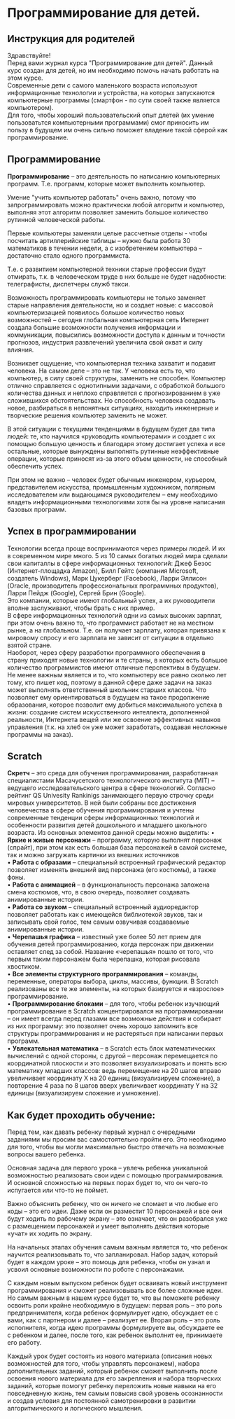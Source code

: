 # Программирование для детей.
## Инструкция для родителей
Здравствуйте!  
Перед вами журнал курса "Программирование для детей". Данный курс создан для детей, но им необходимо помочь начать работать на этом курсе.  
Современные дети с самого маленького возраста используют информационные технологии и устройства, на которых запускаются компьютерные программы (смартфон - по сути своей также является компьютером).  
Для того, чтобы хороший пользовательский опыт длетей (их умение пользоватьтся компьютерными программами) смог приносить им пользу в будущем им очень сильно поможет владение такой сферой как программирование.
## Программирование
**Программирование** – это деятельность по написанию компьютерных программ. Т.е. программ, которые может выполнить компьютер.

Умение "учить компьютер работать" очень важно, потому что запрограммировать можно практически любой алгоритм и компьютер, выполняя этот алгоритм позволяет заменить большое количество рутинной человеческой работы.  
  
Первые компьютеры заменяли целые рассчетные отделы  - чтобы посчитать артиллерийские таблицы – нужно была работа 30 математиков в течении недели, а с изобретением компьютера – достаточно стало одного программиста.  
  
Т.е. с развитием компьютерной техники старые профессии будут отмирать, т.к. в человеческом труде в них больше не будет надобности: телеграфисты, диспетчеры служб такси.   
  
Возможность программировать компьютеры не только заменяет старые направления деятельности, но и создает новые: с массовой компьютеризацией появилось большое количество новых возможностей – сегодня глобальная компьютерная сеть Интернет создала большие возможности получения информации и коммуникации, повысились возможности доступа к данным и точности прогнозов, индустрия развлечений увеличила свой охват и силу влияния.  
  
Возникает ощущение, что компьютерная техника захватит и подавит человека. На самом деле – это не так. У человека есть то, что компьютер, в силу своей структуры, заменить не способен. Компьютер отлично справляется с однотипными задачами, с обработкой большого количества данных и неплохо справляется с прогнозированием в уже сложившихся обстоятельствах. Но способность человека создавать новое, разбираться в непонятных ситуациях, находить инженерные и творческие решения компьютер заменить не может.  
  
В этой ситуации с текущими тенденциями в будущем будет два типа людей: те, кто научился «руководить компьютерами» и создает с их помощью большую ценность и благодаря этому достигает успеха и все остальные, которые вынуждены выполнять рутинные неэффективные операции, которые приносят из-за этого объем ценности, не способный обеспечить успех.  
  
При этом не важно – человек будет обычным инженером, курьером, представителем искусства, промышленным художником, полярным исследователем или выдающимся руководителем – ему необходимо владеть информационными технологиями хотя бы на уровне написания базовых программ.

## Успех в программировании
Технологии всегда проще воспринимаются через примеры людей. И их в современном мире много. 5 из 10 самых богатых людей мира сделали свои капиталлы в сфере информационных технологий: Джеф Безос (Интернет-площадка Amazon), Билл Гейтс (компания Microsoft, создатель Windows), Марк Цукерберг (Facebook), Ларри Эллисон (Oracle, производитель профессиональных программных продуктов), Ларри Пейдж (Google), Сергей Брин (Google).  
Это компании, которые имеют глобальный успех, а их руководители вполне заслуживают, чтобы брать с них пример.  
В сфере информационных технологий одни из самых высоких зарплат, при этом очень важно то, что программист работает не на местном рынке, а на глобальном. Т.е. он получает зарплату, которая привязана к мировому спросу и его зарплата не зависит от ситуации в отдельно взятой стране.  
Наоборот, через сферу разработки программного обеспечения в страну приходят новые технологии и те страны, в которых есть большое количество программистов имеют отличные перспективы в будущем.  
Не менее важным является и то, что компьютеру все равно сколько лет тому, кто пишет код, поэтому в данной сфере даже задачи на заказ может выполнять ответственный школьник старших классов. Что позволяет ему ориентироваться в будущем на такое продолжение образования, которое позволит ему добиться максимального успеха в жизни: создание систем искусственного интеллекта, дополненной реальности, Интернета вещей или же освоение эффективных навыков управления (т.к. на хлеб он уже может заработать, создавая несложные программы на заказ).

## Scratch
**Скретч** – это среда для обучения программирования, разработанная специалистами Масачусетского технологического института (MIT) – ведущего исследовательского центра в сфере технологий. Согласно рейтинг QS Univesity Rankinigs занимающего первую строчку среди мировых университетов.
В ней были собраны все достижения человечества в сфере обучения программирования и учтены современные тенденции сферы информационных технологий и особенности развития детей дошкольного и младшего школьного возраста.
Из основных элементов данной среды можно выделить:
•	**Яркие и живые персонажи** – программу, которую выполнят персонаж (спрайт), при этом как есть большая база персонажей в самой системе, так и можно загружать картинки из внешних источников  
•	**Работа с образами** – специальный встроенный графический редактор позволяет изменять внешний вид персонажа (его костюмы), а также фоны.  
•	**Работа с анимацией** – в функциональность персонажа заложена смена костюмов, что, в свою очередь, позволяет создавать анимированные истории.  
•	**Работа со звуком** – специальный встроенный аудиоредактор позволяет работать  как с имеющейся библиотекой звуков, так и записывать свой голос, тем самым озвучивая создаваемые анимированные истории.  
•	**Черепашья графика** – известный уже более 50 лет прием для обучения детей программированию, когда персонаж при движении оставляет след за собой. Название «черепашья» пошло от того, что первым таким персонажем была черепашка, которая рисовала хвостиком.  
•	**Все элементы структурного программирования** – команды, переменные, операторы выбора, циклы, массивы, функции. В Scratch реализованы все те же элементы, на которых базируется и «взрослое» программирование.  
•	**Программирование блоками** – для того, чтобы ребенок изучающий программирование в Scratch концентрировался на программировании – он имеет всегда перед глазами все возможные действия и собирает из них программу: это позволяет очень хорошо запомнить все структуры программирования и не растеряться при написании первых программ.  
•	**Увлекательная математика** – в Scratch есть блок математических вычислений с одной стороны, с другой – персонаж перемещается по координатной плоскости и это позволяет визуализировать и понять всю математику младших классов: ведь перемещение на 20 шагов вправо увеличивает координату X на 20 единиц (визуализируем сложение), а повторение 4 раза по 8 шагов вверх увеличивает координату Y на 32 единицы (визуализируем сложение и умножение).  
  
## Как будет проходить обучение:
Перед тем, как давать ребенку первый журнал с очередными заданиями мы просим вас самостоятельно пройти его. Это необходимо для того, чтобы вы могли максимально быстро отвечать на возможные вопросы вашего ребенка.  
  
Основная задача для первого урока – увлечь ребенка уникальной возможностью реализовать свои идеи с помощью программирования. И основной сложностью на первых порах будет то, что он чего-то испугается или что-то не поймет.  
  
Важно объяснить ребенку, что он ничего не сломает и что любые его коды – это его идеи. Даже если он разместит 10 персонажей и все они будут ходить по рабочему экрану – это означает, что он разобрался уже с размещением персонажей и умеет выполнять действия которые «учат» их ходить по экрану.  
  
На начальных этапах обучения самым важным является то, что ребенок научится реализовывать то, что запланировал. Набор задач, который будет в каждом уроке – это помощь для ребенка, чтобы он узнал и усвоил основные возможности по роботе с персонажами.  
  
С каждым новым выпуском ребенок будет осваивать новый инструмент программирования и сможет реализовывать все более сложные идеи. Но самым важным в нашем курсе будет то, что вы поможете ребенку освоить роли крайне необходимую в будущем: первая роль – это роль предпринимателя, когда ребенок формулирует идею, обсуждает ее с вами, как с партнером и далее – реализует ее. Вторая роль – это роль исполнителя, когда идею программы формулируете вы, обсуждаете ее с ребенком и далее, после того, как ребенок выполнит ее, принимаете его работу.  
  
Каждый урок будет состоять из нового материала (описания новых возможностей для того, чтобы управлять персонажем), набора дополнительных заданий, который ребенок сможет выполнить после освоения нового материала для его закрепления и набора творческих заданий, которые помогут ребенку переложить новые навыки на его повседневную жизнь, тем самым повысив свой уровень осознанности и создав условия для постоянной самотренировки в развитии алгоритмического и логического мышления. 



